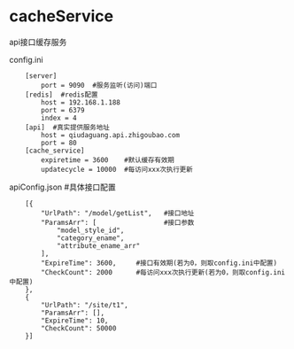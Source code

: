 # cacheService
api接口缓存服务

config.ini

		[server]
			port = 9090  #服务监听(访问)端口
		[redis]  #redis配置
			host = 192.168.1.188
			port = 6379
			index = 4
		[api]  #真实提供服务地址
			host = qiudaguang.api.zhigoubao.com
			port = 80
		[cache_service]
			expiretime = 3600    #默认缓存有效期
			updatecycle = 10000  #每访问xxx次执行更新

apiConfig.json  #具体接口配置

		[{
			"UrlPath": "/model/getList",   #接口地址
			"ParamsArr": [                 #接口参数
				"model_style_id",
				"category_ename",
				"attribute_ename_arr"
			],
			"ExpireTime": 3600,     #接口有效期(若为0，则取config.ini中配置)
			"CheckCount": 2000      #每访问xxx次执行更新(若为0，则取config.ini中配置)
		},
		{
			"UrlPath": "/site/t1",
			"ParamsArr": [],
			"ExpireTime": 10,
			"CheckCount": 50000
		}]
